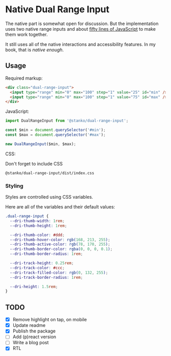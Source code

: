 # Native Dual Range Input

The native part is somewhat open for discussion.
But the implementation uses two native range inputs
and about [fifty lines of JavaScript](https://cdn.jsdelivr.net/npm/@stanko/dual-range-input/dist/index.js) to make them work together.

It still uses all of the native interactions and accessibility features.
In my book, that is _native enough_.

## Usage

Required markup:

```html
<div class="dual-range-input">
  <input type="range" min="0" max="100" step="1" value="25" id="min" />
  <input type="range" min="0" max="100" step="1" value="75" id="max" />
</div>
```

JavaScript:

```js
import DualRangeInput from '@stanko/dual-range-input';

const $min = document.querySelector('#min');
const $max = document.querySelector('#max');

new DualRangeInput($min, $max);
```

CSS:

Don't forget to include CSS

```
@stanko/dual-range-input/dist/index.css
```

### Styling

Styles are controlled using CSS variables.

Here are all of the variables and their default values:

```css
.dual-range-input {
  --dri-thumb-width: 1rem;
  --dri-thumb-height: 1rem;

  --dri-thumb-color: #ddd;
  --dri-thumb-hover-color: rgb(168, 213, 255);
  --dri-thumb-active-color: rgb(78, 170, 255);
  --dri-thumb-border-color: rgba(0, 0, 0, 0.1);
  --dri-thumb-border-radius: 1rem;

  --dri-track-height: 0.25rem;
  --dri-track-color: #ccc;
  --dri-track-filled-color: rgb(0, 132, 255);
  --dri-track-border-radius: 1rem;

  --dri-height: 1.5rem;
}
```

## TODO

- [x] Remove highlight on tap, on mobile
- [x] Update readme
- [x] Publish the package
- [ ] Add (p)react version
- [ ] Write a blog post
- [x] RTL
